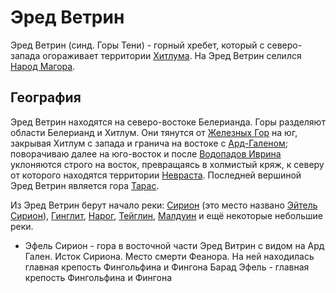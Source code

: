# Эред Ветрин

Эред Ветрин (синд. Горы Тени) - горный хребет, который с северо-запада огораживает
территории [Хитлума](Хитлум.md). На Эред Ветрин селился
[Народ Магора](Народы/марахлинги.md).

## География

Эред Ветрин находятся на северо-востоке Белерианда. Горы разделяют области
Белерианд и Хитлум. Они тянутся от [Железных Гор](Железные%20Горы.md) на юг,
закрывая Хитлум с запада и гранича на востоке с [Ард-Галеном](Ард-Гален.md);
поворачиваю далее на юго-восток и после
[Водопадов Иврина](Водопады%20Иврина.md) уклоняются строго на восток,
превращаясь в холмистый кряж, к северу от которого находятся территории
[Невраста](Невраст.md). Последней вершиной Эред Ветрин является гора
[Тарас](Тарас.md).

Из Эред Ветрин берут начало реки: [Сирион](Сирион.md) (это место названо
[Эйтель Сирион](Эйтель%20Сирион.md)), [Гинглит](Гинглит.md), [Нарог](Нарог.md),
[Тейглин](Тейглин.md), [Малдуин](Малдуин.md) и ещё некоторые небольшие реки.

*   Эфель Сирион - гора в восточной части Эред Витрин с видом на Ард
    Гален. Исток Сириона. Место смерти Феанора. На ней находилась
    главная крепость Фингольфина и Фингона
    Барад Эфель - главная крепость Фингольфина и Фингона
